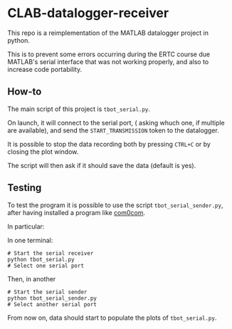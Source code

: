 # CLAB-datalogger-receiver
This repo is a reimplementation of the MATLAB datalogger project in python.

This is to prevent some errors occurring during the ERTC course due MATLAB's serial interface that was not working properly, and also to increase code portability.

## How-to

The main script of this project is `tbot_serial.py`.

On launch, it will connect to the serial port,
( asking whuch one, if multiple are available),
and send the `START_TRANSMISSION` token to the datalogger.

It is possible to stop the data recording both by pressing `CTRL+C` or by closing the plot window.

The script will then ask if it should save the data (default is yes).


## Testing

To test the program it is possible to use the script `tbot_serial_sender.py`,
after having installed a program like [com0com](https://com0com.sourceforge.net/).

In particular:

In one terminal:

    # Start the serial receiver
    python tbot_serial.py
    # Select one serial port

Then, in another

    # Start the serial sender
    python tbot_serial_sender.py
    # Select another serial port

From now on, data should start to populate the plots of `tbot_serial.py`.

